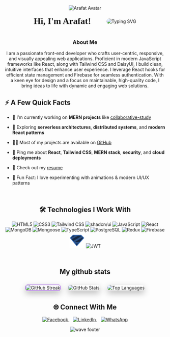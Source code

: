 <!-- =========================
     GitHub README Profile
========================= -->

<!-- Top Banner / Avatar -->
<div align="center">
  <img height="200" src="https://i.ibb.co.com/qR1cVTg/Arafat5.png" alt="Arafat Avatar" />
</div>
<br/>

<!-- Name + Typing Animation -->
<div align="center" style="display:flex; align-items:center; justify-content:center; gap:20px; flex-wrap:wrap;">
  <h1 style="margin:0; font-family:'Monoton';">Hi, I'm Arafat! 👋</h1>
 <img 
  src="https://readme-typing-svg.demolab.com?font=Fira+Code&weight=600&size=14&pause=1200&center=true&vCenter=true&width=400&color=000000&lines=MERN+Stack+%7C+Front-end+Developer;Clean+%26+User-centric+UI;Always+learning+%F0%9F%93%9A"
  alt="Typing SVG"
  style="border-radius:10px;"
/>

</div>
<br>
<!-- About Me -->
<h3 align="center" style="">About Me</h3>
<p align="center">
 I am a passionate front-end developer who crafts user-centric, responsive, and visually appealing web applications. Proficient in modern JavaScript frameworks like React, along with Tailwind CSS and DaisyUI, I build clean, intuitive interfaces that enhance user experience. I leverage React hooks for efficient state management and Firebase for seamless authentication. With a keen eye for design and a focus on maintainable, high-quality code, I bring ideas to life with dynamic and engaging web solutions.
</p>

## ⚡️ A Few Quick Facts

- 🔭 I’m currently working on **MERN projects** like [collaborative-study](https://github.com/Arafat-boss/collaborative-study-website)
- 🧐 Exploring **serverless architectures**, **distributed systems**, and **modern React patterns**
- 👨‍💻 Most of my projects are available on [GitHub](https://github.com/Arafat-boss/collaborative-study-website)

- 💬 Ping me about **React**, **Tailwind CSS**, **MERN stack**, **security**, and **cloud deployments**
- 📙 Check out my [resume](https://drive.google.com/file/d/1BITABjx0J-JEe07riVAUypMdyclb4Owl/view?usp=drivesdk)
- 🎉 Fun Fact: I love experimenting with animations & modern UI/UX patterns
<br>
<!-- Skills / Technologies -->
<h2 align="center">🛠️ Technologies I Work With</h2>
<p align="center">
  <img src="https://skillicons.dev/icons?i=html" height="48" alt="HTML5"/>
  <img src="https://skillicons.dev/icons?i=css" height="48" alt="CSS3"/>
  <img src="https://skillicons.dev/icons?i=tailwind" height="48" alt="Tailwind CSS"/>
  <img src="https://avatars.githubusercontent.com/u/139895814?s=200&v=4" height="48" alt="shadcn/ui"/>
  <img src="https://skillicons.dev/icons?i=js" height="48" alt="JavaScript"/>
  <img src="https://skillicons.dev/icons?i=react" height="48" alt="React"/>
  <img src="https://skillicons.dev/icons?i=mongodb" height="48" alt="MongoDB"/>
  <img src="https://mongoosejs.com/docs/images/mongoose5_62x30_transparent.png" height="48" alt="Mongoose"/>
  <img src="https://skillicons.dev/icons?i=ts" height="48" alt="TypeScript"/>
  <img src="https://skillicons.dev/icons?i=postgres" height="48" alt="PostgreSQL"/>
  <img src="https://skillicons.dev/icons?i=redux" height="48" alt="Redux"/>
  <img src="https://skillicons.dev/icons?i=firebase" height="48" alt="Firebase"/>
  <img src="https://raw.githubusercontent.com/colinhacks/zod/master/logo.svg" height="48" alt="Zod"/>
  <img src="https://cdn.worldvectorlogo.com/logos/jwt-3.svg" height="48" alt="JWT"/>
</p>
<br>


<!-- GitHub Stats & Streak -->
<div align="center">
<h2 align="center">My github stats</h2>
  <img src="https://streak-stats.demolab.com?user=Arafat-boss&theme=midnight-purple&hide_border=true&date_format=M%20j%5B%2C%20Y%5D&card_height=220" height="220" style="margin:10px; border-radius:6px; box-shadow:0 8px 20px rgba(0,0,0,0.3); border:1px solid #8A2BE2;" alt="GitHub Streak"/>
  <img src="https://github-readme-stats.vercel.app/api?username=Arafat-boss&hide_title=false&hide_rank=false&show_icons=true&include_all_commits=true&count_private=true&disable_animations=false&theme=dracula&locale=en&hide_border=false&order=1" height="220" style="margin:10px; border-radius:6px; box-shadow:0 8px 20px rgba(0,0,0,0.3)" alt="GitHub Stats"/>
  <img src="https://github-readme-stats.vercel.app/api/top-langs?username=Arafat-boss&locale=en&hide_title=false&layout=compact&card_width=320&langs_count=5&theme=dracula&hide_border=false&order=2" height="220" style="margin:10px; border-radius:15px; box-shadow:0 8px 20px rgba(0,0,0,0.3);" alt="Top Languages"/>
</div>


<!-- Connect / Social Media -->
<h2 align="center">🌐 Connect With Me</h2>
<p align="center">
  <a href="https://www.facebook.com/Arraf.kobi" target="_blank">
    <img src="https://cdn.jsdelivr.net/gh/simple-icons/simple-icons/icons/facebook.svg" height="48" alt="Facebook"/>
  </a>
  &nbsp;&nbsp;
  <a href="https://www.linkedin.com/in/md-arafat-sarker/" target="_blank">
    <img src="https://skillicons.dev/icons?i=linkedin" height="48" alt="LinkedIn"/>
  </a>
  &nbsp;&nbsp;
  <a href="https://wa.me/01703512784" target="_blank">
    <img src="https://cdn.jsdelivr.net/gh/simple-icons/simple-icons/icons/whatsapp.svg" height="48" alt="WhatsApp"/>
  </a>
</p>

<!-- Footer Wave -->
<p align="center">
  <img src="https://capsule-render.vercel.app/api?type=waving&color=0:8A2BE2,100:00C9FF&height=160&section=footer&curve=1&wave=1&opacity=70&style=shadow" alt="wave footer"/>
</p>
